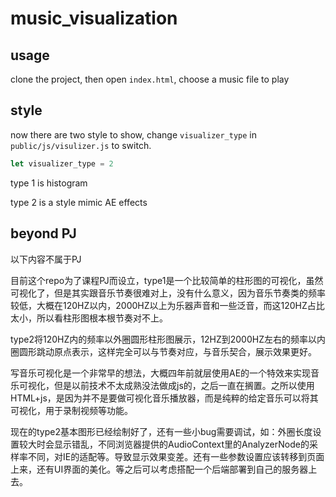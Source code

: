# music_visualization

## usage

clone the project, then open `index.html`, choose a music file to play

## style

now there are two style to show, change `visualizer_type` in `public/js/visulizer.js` to switch.

```js
let visualizer_type = 2
```

type 1 is histogram

type 2 is a style mimic AE effects

## beyond PJ

以下内容不属于PJ

目前这个repo为了课程PJ而设立，type1是一个比较简单的柱形图的可视化，虽然可视化了，但是其实跟音乐节奏很难对上，没有什么意义，因为音乐节奏类的频率较低，大概在120HZ以内，2000HZ以上为乐器声音和一些泛音，而这120HZ占比太小，所以看柱形图根本根节奏对不上。

type2将120HZ内的频率以外圈圆形柱形图展示，12HZ到2000HZ左右的频率以内圈圆形跳动原点表示，这样完全可以与节奏对应，与音乐契合，展示效果更好。

写音乐可视化是一个非常早的想法，大概四年前就层使用AE的一个特效来实现音乐可视化，但是以前技术不太成熟没法做成js的，之后一直在搁置。之所以使用HTML+js，是因为并不是要做可视化音乐播放器，而是纯粹的给定音乐可以将其可视化，用于录制视频等功能。

现在的type2基本图形已经绘制好了，还有一些小bug需要调试，如：外圈长度设置较大时会显示错乱，不同浏览器提供的AudioContext里的AnalyzerNode的采样率不同，对IE的适配等。导致显示效果变差。还有一些参数设置应该转移到页面上来，还有UI界面的美化。等之后可以考虑搭配一个后端部署到自己的服务器上去。
